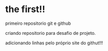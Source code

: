 # the first!!
 primeiro repositorio git e github

criando repositorio para desafio de projeto.

adicionando linhas pelo próprio site do githut!!!
